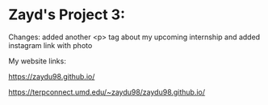 # Zayd's Project 3:

Changes: added another &lt;p> tag about my upcoming internship and added instagram link with photo

My website links:

https://zaydu98.github.io/

https://terpconnect.umd.edu/~zaydu98/zaydu98.github.io/
